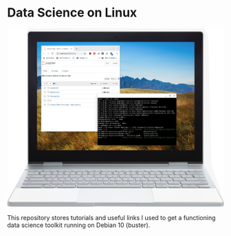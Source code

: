 # Data Science on Linux

![PixelBook+DS](pixelbook_ds.jpg)

This repository stores tutorials and useful links I used to get a functioning data science toolkit running on Debian 10 (buster).
